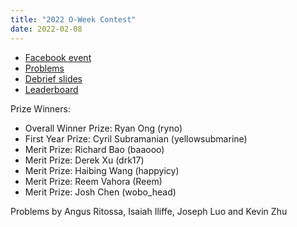 ```yaml
---
title: "2022 O-Week Contest"
date: 2022-02-08
---
```


- [Facebook event](https://www.facebook.com/events/243994761227973)
- [Problems](problems.pdf)
- [Debrief slides](debrief_slides.pdf)
- [Leaderboard](leaderboard)

Prize Winners:

- Overall Winner Prize: Ryan Ong (ryno)
- First Year Prize: Cyril Subramanian (yellowsubmarine)
- Merit Prize: Richard Bao (baaooo)
- Merit Prize: Derek Xu (drk17)
- Merit Prize: Haibing Wang (happyicy)
- Merit Prize: Reem Vahora (Reem)
- Merit Prize: Josh Chen (wobo_head)

Problems by Angus Ritossa, Isaiah Iliffe, Joseph Luo and Kevin Zhu